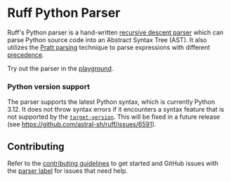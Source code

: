# Ruff Python Parser

Ruff's Python parser is a hand-written [recursive descent parser] which can parse
Python source code into an Abstract Syntax Tree (AST). It also utilizes the [Pratt
parsing](https://matklad.github.io/2020/04/13/simple-but-powerful-pratt-parsing.html)
technique to parse expressions with different [precedence](https://docs.python.org/3/reference/expressions.html#operator-precedence).

Try out the parser in the [playground](https://play.ruff.rs/?secondary=AST).

### Python version support

The parser supports the latest Python syntax, which is currently Python 3.12.
It does not throw syntax errors if it encounters a syntax feature that is not
supported by the [`target-version`](https://docs.astral.sh/ruff/settings/#target-version).
This will be fixed in a future release (see https://github.com/astral-sh/ruff/issues/6591).

## Contributing

Refer to the [contributing guidelines](./CONTRIBUTING.md) to get started and GitHub issues with the
[parser label](https://github.com/astral-sh/ruff/issues?q=is:open+is:issue+label:parser) for issues that need help.

[recursive descent parser]: https://en.wikipedia.org/wiki/Recursive_descent_parser
